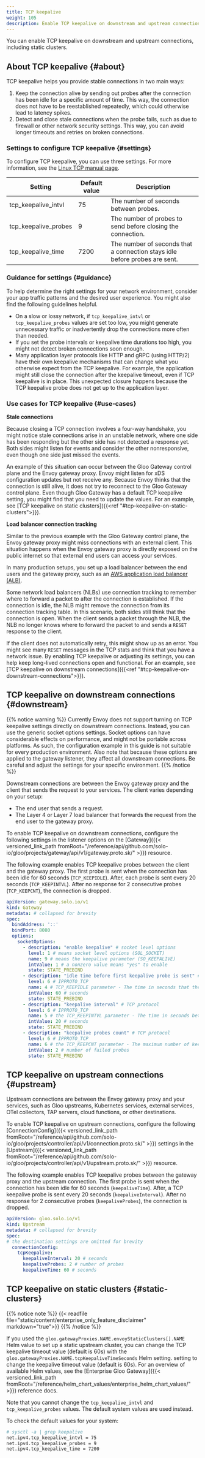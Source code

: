 ```yaml
---
title: TCP keepalive
weight: 105
description: Enable TCP keepalive on downstream and upstream connections
---
```


You can enable TCP keepalive on downstream and upstream connections, including static clusters.

## About TCP keepalive {#about}

TCP keepalive helps you provide stable connections in two main ways:

1) Keep the connection alive by sending out probes after the connection has been idle for a specific amount of time. This way, the connection does not have to be reestablished repeatedly, which could otherwise lead to latency spikes.
2) Detect and close stale connections when the probe fails, such as due to firewall or other network security settings. This way, you can avoid longer timeouts and retries on broken connections.

### Settings to configure TCP keepalive {#settings}

To configure TCP keepalive, you can use three settings. For more information, see the [Linux TCP manual page](https://man7.org/linux/man-pages/man7/tcp.7.html).

| Setting | Default value | Description |
| --- | --- | --- |
| tcp_keepalive_intvl | 75 | The number of seconds between probes. |
| tcp_keepalive_probes | 9 | The number of probes to send before closing the connection. |
| tcp_keepalive_time | 7200 | The number of seconds that a connection stays idle before probes are sent. |

### Guidance for settings {#guidance}

To help determine the right settings for your network environment, consider your app traffic patterns and the desired user experience. You might also find the following guidelines helpful.

* On a slow or lossy network, if `tcp_keepalive_intvl` or `tcp_keepalive_probes` values are set too low, you might generate unnecessary traffic or inadvertently drop the connections more often than needed.
* If you set the probe intervals or keepalive time durations too high, you might not detect broken connections soon enough.
* Many application layer protocols like HTTP and gRPC (using HTTP/2) have their own keepalive mechanisms that can change what you otherwise expect from the TCP keepalive. For example, the application might still close the connection after the keepalive timeout, even if TCP keepalive is in place. This unexpected closure happens because the TCP keepalive probe does not get up to the application layer.  

### Use cases for TCP keepalive {#use-cases}

**Stale connections**

Because closing a TCP connection involves a four-way handshake, you might notice stale connections arise in an unstable network, where one side has been responding but the other side has not detected a response yet. Both sides might listen for events and consider the other nonresponsive, even though one side just missed the events.

An example of this situation can occur between the Gloo Gateway control plane and the Envoy gateway proxy. Envoy might listen for xDS configuration updates but not receive any. Because Envoy thinks that the connection is still alive, it does not try to reconnect to the Gloo Gateway control plane. Even though Gloo Gateway has a default TCP keepalive setting, you might find that you need to update the values. For an example, see [TCP keepalive on static clusters]({{<ref "#tcp-keepalive-on-static-clusters">}}).

**Load balancer connection tracking**

Similar to the previous example with the Gloo Gateway control plane, the Envoy gateway proxy might miss connections with an external client. This situation happens when the Envoy gateway proxy is directly exposed on the public internet so that external end users can access your services.

In many production setups, you set up a load balancer between the end users and the gateway proxy, such as an [AWS application load balancer (ALB)](https://docs.aws.amazon.com/elasticloadbalancing/latest/application/introduction.html).

Some network load balancers (NLBs) use connection tracking to remember where to forward a packet to after the connection is established. If the connection is idle, the NLB might remove the connection from its connection tracking table. In this scenario, both sides still think that the connection is open. When the client sends a packet through the NLB, the NLB no longer knows where to forward the packet to and sends a `RESET` response to the client.

If the client does not automatically retry, this might show up as an error. You might see many `RESET` messages in the TCP stats and think that you have a network issue. By enabling TCP keepalive or adjusting its settings, you can help keep long-lived connections open and functional. For an example, see [TCP keepalive on downstream connections]({{<ref "#tcp-keepalive-on-downstream-connections">}}).

## TCP keepalive on downstream connections {#downstream}

{{% notice warning %}}
Currently Envoy does not support turning on TCP keepalive settings directly on downstream connections. Instead, you can use the generic socket options settings. Socket options can have considerable effects on performance, and might not be portable across platforms. As such, the configuration example in this guide is not suitable for every production environment. Also note that because these options are applied to the gateway listener, they affect all downstream connections. Be careful and adjust the settings for your specific environment.
{{% /notice %}}

Downstream connections are between the Envoy gateway proxy and the client that sends the request to your services. The client varies depending on your setup:

* The end user that sends a request.
* The Layer 4 or Layer 7 load balancer that forwards the request from the end user to the gateway proxy.

To enable TCP keepalive on downstream connections, configure the following settings in the listener options on the [Gateway]({{< versioned_link_path fromRoot="/reference/api/github.com/solo-io/gloo/projects/gateway/api/v1/gateway.proto.sk/" >}}) resource.

The following example enables TCP keepalive probes between the client and the gateway proxy. The first probe is sent when the connection has been idle for 60 seconds (`TCP_KEEPIDLE`). After, each probe is sent every 20 seconds (`TCP_KEEPINTVL`). After no response for 2 consecutive probes (`TCP_KEEPCNT`), the connection is dropped.

```yaml
apiVersion: gateway.solo.io/v1
kind: Gateway
metadata: # collapsed for brevity
spec:
  bindAddress: '::'
  bindPort: 8080
  options:
    socketOptions:
      - description: "enable keepalive" # socket level options
        level: 1 # means socket level options (SOL_SOCKET)
        name: 9 # means the keepalive parameter (SO_KEEPALIVE)
        intValue: 1 # a nonzero value means "yes" to enable
        state: STATE_PREBIND
      - description: "idle time before first keepalive probe is sent" # TCP protocol
        level: 6 # IPPROTO_TCP
        name: 4 # TCP_KEEPIDLE parameter - The time in seconds that the connection is idle before TCP starts sending keepalive probes.
        intValue: 60 # seconds
        state: STATE_PREBIND
      - description: "keepalive interval" # TCP protocol
        level: 6 # IPPROTO_TCP
        name: 5 # the TCP_KEEPINTVL parameter - The time in seconds between individual keepalive probes.
        intValue: 20 # seconds
        state: STATE_PREBIND
      - description: "keepalive probes count" # TCP protocol
        level: 6 # IPPROTO_TCP
        name: 6 # the TCP_KEEPCNT parameter - The maximum number of keepalive probes that TCP sends before dropping the connection.
        intValue: 2 # number of failed probes
        state: STATE_PREBIND
```

## TCP keepalive on upstream connections {#upstream}

Upstream connections are between the Envoy gateway proxy and your services, such as Gloo upstreams, Kubernetes services, external services, OTel collectors, TAP servers, cloud functions, or other destinations.

To enable TCP keepalive on upstream connections, configure the following [ConnectionConfig]({{< versioned_link_path fromRoot="/reference/api/github.com/solo-io/gloo/projects/controller/api/v1/connection.proto.sk/" >}}) settings in the
[Upstream]({{< versioned_link_path fromRoot="/reference/api/github.com/solo-io/gloo/projects/controller/api/v1/upstream.proto.sk/" >}}) resource.

The following example enables TCP keepalive probes between the gateway proxy and the upstream connection. The first probe is sent when the connection has been idle for 60 seconds (`keepaliveTime`). After, a TCP keepalive probe is sent every 20 seconds (`keepaliveInterval`). After no response for 2 consecutive probes (`keepaliveProbes`), the connection is dropped.

```yaml
apiVersion: gloo.solo.io/v1
kind: Upstream
metadata: # collapsed for brevity
spec:
# the destination settings are omitted for brevity
  connectionConfig:
    tcpKeepalive:
      keepaliveInterval: 20 # seconds
      keepaliveProbes: 2 # number of probes
      keepaliveTime: 60 # seconds
```

## TCP keepalive on static clusters {#static-clusters}

{{% notice note %}}
{{< readfile file="static/content/enterprise_only_feature_disclaimer" markdown="true">}}
{{% /notice %}}

If you used the `gloo.gatewayProxies.NAME.envoyStaticClusters[].NAME` Helm value to set up a static upstream cluster, you can change the TCP keepalive timeout value (default is 60s) with the `gloo.gatewayProxies.NAME.tcpKeepaliveTimeSeconds` Helm setting. 
setting to change the keepalive timeout value (default is 60s). For an overview of available Helm values, see the
[Enterprise Gloo Gateway]({{< versioned_link_path fromRoot="/reference/helm_chart_values/enterprise_helm_chart_values/" >}}) reference docs.

Note that you cannot change the `tcp_keepalive_intvl` and `tcp_keepalive_probes` values. The default system values are used instead. 

To check the default values for your system:

```bash
# sysctl -a | grep keepalive
net.ipv4.tcp_keepalive_intvl = 75
net.ipv4.tcp_keepalive_probes = 9
net.ipv4.tcp_keepalive_time = 7200
```
